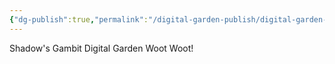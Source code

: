 ```yaml
---
{"dg-publish":true,"permalink":"/digital-garden-publish/digital-garden-home/","tags":["gardenEntry"]}
---
```






Shadow's Gambit Digital Garden 
Woot Woot!

